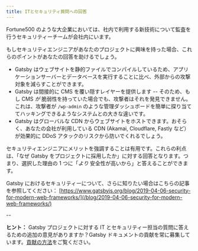```yaml
---
title: ITとセキュリティ質問への回答
---
```


Fortune500 のような大企業においては、社内で利用する新技術について監査を行うセキュリティーチームが会社内にいます。

もしセキュリティエンジニアがあなたのプロジェクトに興味を持った場合、これらのポイントがあなたの回答を助けるでしょう。

- Gatsby はウェブサイトを静的ファイルでコンパイルしているため、アプリケーションサーバーとデータベースを実行することに比べ、外部からの攻撃対象を減らすことができます。
- Gatsby は間接的に CMS を覆い隠すレイヤーを提供します -- そのため、もし CMS _が_ 脆弱性を持っていた場合でも、攻撃者はそれを発見できません。これは、攻撃者が `/wp-admin` のような管理ダッシュボードを簡単に探り当ててハッキングできるようなシステムとの大きな違いです。
- Gatsby はグローバルな CDN からウェブサイトをホストできます。おそらく、あなたの会社が利用している CDN (Akamai, Cloudflare, Fastly など）が効果的に DDoS アタックのリスクから防いでくれるでしょう。

セキュリティエンジニアにメリットを強調することは有用です。これらの利点は、「なぜ Gatsby をプロジェクトに採用したか」に対する回答となります。つまり、選択した理由の 1 つに「_より_ 安全性が高いから」と答えることができます。

Gatsby におけるセキュリティーについて、さらに知りたい場合はこちらの記事を参照してください： [https://www.gatsbyjs.org/blog/2019-04-06-security-for-modern-web-frameworks/](/blog/2019-04-06-security-for-modern-web-frameworks/)

--

**ヒント：** Gatsby プロジェクトに対する IT とセキュリティー担当の質問に答えるための追加の意見がありますか？Gatsby ドキュメントの貢献を常に募集しています。[貢献の方法](/contributing/docs-contributions/)をご覧ください。
